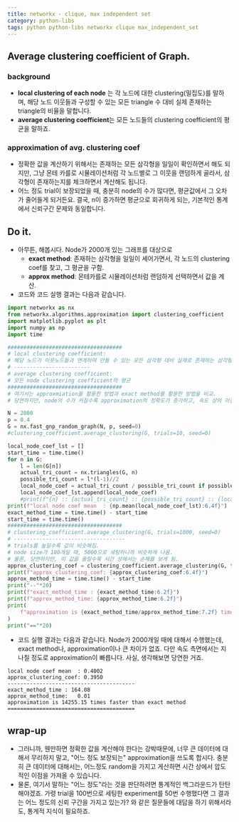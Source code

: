 ```yaml
---
title: networkx - clique, max independent set
category: python-libs
tags: python python-libs networkx clique max_independent_set
---
```


## Average clustering coefficient of Graph.

### background

- **local clustering of each node** 는 각 노드에 대한 clustering(밀집도)를 말하며, 해당 노드 이웃들과 구성할 수 있는 모든 triangle 수 대비 실제 존재하는 triangle의 비율을 말합니다. 
- **average clustering coefficient**는 모든 노드들의 clustering coefficient의 평균을 말하죠. 

### approximation of avg. clustering coef

- 정확한 값을 계산하기 위해서는 존재하는 모든 삼각형을 일일이 확인하면서 해도 되지만, 그냥 몬테 카를로 시뮬레이션처럼 각 노드별로 그 이웃을 랜덤하게 골라서, 삼각형이 존재하는지를 체크하면서 계산해도 됩니다. 
- 어느 정도 trial이 보장되었을 때, 충분히 node의 수가 많다면, 평균값에서 그 오차가 줄어들게 되거든요. 결국, n이 증가하면 평균으로 회귀하게 되는, 기본적인 통계에서 신뢰구간 문제와 동일합니다. 

## Do it. 

- 아무튼, 해봅시다. Node가 2000개 있는 그래프를 대상으로 
    - **exact method**: 존재하는 삼각형을 일일이 세어가면서, 각 노드의 clustering coef를 찾고, 그 평균을 구함. 
    - **approx method**: 몬테카를로 시뮬레이션처럼 랜덤하게 선택하면서 값을 계산. 
- 코드와 코드 실행 결과는 다음과 같습니다. 

```python
import networkx as nx
from networkx.algorithms.approximation import clustering_coefficient
import matplotlib.pyplot as plt
import numpy as np
import time

####################################
# local clustering coefficient:
# 해당 노드가 이웃노드들과 연계하여 만들 수 있는 모든 삼각형 대비 실제로 존재하는 삼각형 수
# ------------------------
# average clustering coefficient:
# 모든 node clustering coefficient의 평균
####################################
# 여기서는 approxmiation을 활용한 방법과 exact method를 활용한 방법을 비교. 
# 당연하지만, node의 수가 커질수록 approximation의 정확도가 증가하고, 속도 상의 이점도 커짐.

N = 2000
p = 0.4
G = nx.fast_gnp_random_graph(N, p, seed=0)
#clustering_coefficient.average_clustering(G, trials=10, seed=0)

local_node_coef_lst = []
start_time = time.time()
for n in G:
    l = len(G[n])
    actual_tri_count = nx.triangles(G, n)
    possible_tri_count = l*(l-1)//2
    local_node_coef = actual_tri_count / possible_tri_count if possible_tri_count!=0 else 0
    local_node_coef_lst.append(local_node_coef)
    #print(f"{n} :: {actual_tri_count} :: {possible_tri_count} :: {local_node_coef}")
print(f"local node coef mean  : {np.mean(local_node_coef_lst):6.4f}")
exact_method_time = time.time() - start_time
start_time = time.time()
####################################
# clustering_coefficient.average_clustering(G, trials=1000, seed=0)
# -----------------------------------
# trials를 높일수록 값이 비슷해짐.
# node size가 100개일 때, 5000으로 세팅하니까 비슷하게 나옴.
# 물론, 당연하지만, 이 값을 올릴수록 시간 상에서는 손해를 보게 됨.
approx_clustering_coef = clustering_coefficient.average_clustering(G, trials=200, seed=0)
print(f"approx_clustering_coef: {approx_clustering_coef:6.4f}")
approx_method_time = time.time() - start_time
print("--"*20)
print(f"exact_method_time : {exact_method_time:6.2f}")
print(f"approx_method_time: {approx_method_time:6.2f}")
print(
    f"approximation is {exact_method_time/approx_method_time:7.2f} times faster than exact method"
)
print("=="*20)
```

- 코드 실행 결과는 다음과 같습니다. Node가 2000개일 때에 대해서 수행했는데, exact method나, approximation이나 큰 차이가 없죠. 다만 속도 측면에서는 지나칠 정도로 approximation이 빠릅니다. 사실, 생각해보면 당연한 거죠.

```
local node coef mean  : 0.4002
approx_clustering_coef: 0.3950
----------------------------------------
exact_method_time : 164.08
approx_method_time:   0.01
approximation is 14255.15 times faster than exact method
========================================
```

## wrap-up

- 그러니까, 웬만하면 정확한 값을 계산해야 한다는 강박때문에, 너무 큰 데이터에 대해서 무리하지 말고, "어느 정도 보장되는" approximation을 쓰도록 합시다. 충분히 큰 데이터에 대해서는, 어느정도 random을 가지고 게산하면 시간 상에서 압도적인 이점을 가져올 수 있습니다.
- 물론, 여기서 말하는 "어느 정도"라는 것을 판단하려면 통계적인 백그라운드가 탄탄해야겠죠. 가령 trial을 100번으로 세팅한 experiment를 50번 수행했다면 그 결과는 어느 정도의 신뢰 구간을 가지고 있는가? 와 같은 질문들에 대답을 하기 위해서라도, 통게적 지식이 필요하죠.